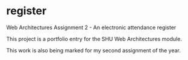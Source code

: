 register
========

Web Architectures Assignment 2 - An electronic attendance register

This project is a portfolio entry for the SHU Web Architectures module.

This work is also being marked for my second assignment of the year. 
